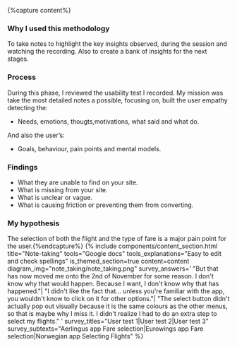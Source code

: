 {%capture content%}
### Why I used this methodology

To take notes to highlight the key insights observed, during the session and watching the recording. Also to create a bank of insights for the next stages.
### Process
During this phase, I reviewed the usability test I recorded. My mission was take the most detailed notes a possible, focusing on, built the user empathy detecting the:
* Needs, emotions, thougts,motivations, what said and what do.

And also the user’s:
* Goals, behaviour, pain points and mental models.
### Findings
*  What they are unable to find on your site.
*  What is missing from your site.
*  What is unclear or vague.
*  What is causing friction or preventing them from converting.
### My hypothesis
The selection of both the flight and the type of fare is a major pain point for the user.{%endcapture%}
{%
include components/content_section.html
title="Note-taking"
tools="Google docs"
tools_explanations="Easy to edit and check spellings"
is_themed_section=true
content=content
diagram_img="note_taking/note_taking.png"
survey_answers='
"But that has now moved me onto the 2nd of November for some reason.
I don\'t know why that would happen. Because I want, I don\'t know why that has happened."|
"I didn\'t like the fact that... unless you\'re familiar with the app, you wouldn\'t know to click on it for other options."|
"The select button didn\'t actually pop out visually because it is the same colours as the other menus, so that is maybe why I miss it. I didn\'t realize I had to do an extra step to select my flights."
'
survey_titles="User test 1|User test 2|User test 3"
survey_subtexts="Aerlingus app Fare selection|Eurowings app Fare selection|Norwegian app Selecting Flights"
%}
